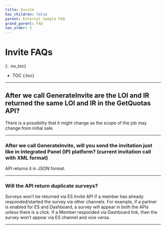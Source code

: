 ```yaml
---
title: Invite
has_children: false
parent: External Sample FAQ
grand_parent: FAQ
nav_order: 3
---
```


# Invite FAQs
{: .no_toc}

* TOC
{:toc}

---

## After we call GenerateInvite are the LOI and IR returned the same LOI and IR in the GetQuotas API?

There is a possibility that it might change as the scope of the job may change from initial sale.

---

### After we call GenerateInvite, will you send the invitation just like in Integrated Panel (IP) platform? (current invitation call with XML format)

API returns it in JSON format.

---

### Will the API return duplicate surveys?

Surveys won’t be returned via ES Invite API if a member has already responded/started the survey via other channels. For example, if a partner is enabled for ES and Dashboard, a survey will appear in both the APIs unless there is a click. If a Member responded via Dashboard link, then the survey won’t appear via ES channel and vice versa. 

---
